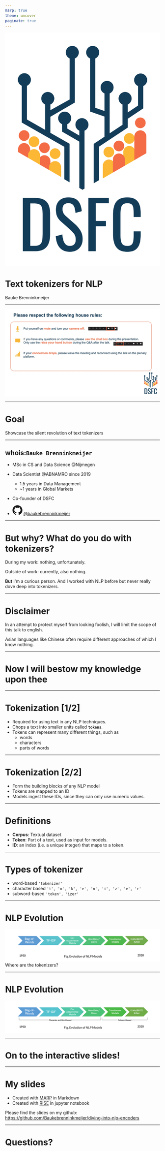 ```yaml
---
marp: true
theme: uncover
paginate: true
---
```


<!-- _class: invert -->

![width:200px](images/DSFC%20Logo.png)

# Text tokenizers for NLP

Bauke Brenninkmeijer

<!-- ![bg](images/title-background.png) -->

<!-- footer: DSFC 2022 -->

---

![bg](image/../images/House%20Rules[53]%20%20-%20%20Read-Only.jpg)

---

# Goal

Showcase the silent revolution of text tokenizers

<!-- footer: DSFC 2022 • **Text Tokenizers for NLP** • Bauke Brenninkmeijer-->

---

## whois:`Bauke Brenninkmeijer`

- MSc in CS and Data Science @Nijmegen
- Data Scientist @ABNAMRO since 2019
  - 1.5 years in Data Management
  - ~1 years in Global Markets
- Co-founder of DSFC

- [![github_logo](images/GitHub-Mark-32px.png)](https://github.com/Baukebrenninkmeijer) [@baukebrenninkmeijer](https://github.com/Baukebrenninkmeijer)

---

# But why? What do you do with tokenizers?

During my work: nothing, unfortunately.

Outside of work: currently, also nothing.

**But** I'm a curious person. And I worked with NLP before but never really dove deep into tokenizers.

---

# Disclaimer

In an attempt to protect myself from looking foolish,
I will limit the scope of this talk to english.

Asian languages like Chinese often require different approaches of which I know nothing.

---

# Now I will bestow my knowledge upon thee

---

# Tokenization [1/2]

- Required for using text in any NLP techniques.
- Chops a text into smaller units called **`tokens`**.
- Tokens can represent many different things, such as
  - words
  - characters
  - parts of words

---

# Tokenization [2/2]

- Form the building blocks of any NLP model
- Tokens are mapped to an ID
- Models ingest these IDs, since they can only use numeric values.

---

# Definitions

- **Corpus**: Textual dataset
- **Token**: Part of a text, used as input for models.
- **ID**: an index (i.e. a unique integer) that maps to a token.

---

# Types of tokenizer

- word-based
`'tokenizer'`
- character based
`'t', 'o', 'k', 'e', 'n', 'i', 'z', 'e', 'r'`
- subword-based
`'token', 'izer'`

---

# NLP Evolution

![w:1150px drop-shadow](images/evolution-nlp-models.png)
Where are the tokenizers?

---

# NLP Evolution

![w:1150px drop-shadow](images/evolution-nlp-models_enriched.png)

---

# On to the interactive slides!

---

# My slides

- Created with [MARP](https://github.com/marp-team/marp) in Markdown
- Created with [RISE](https://rise.readthedocs.io/en/stable/) in jupyter notebook

Please find the slides on my github: https://github.com/Baukebrenninkmeijer/diving-into-nlp-encoders

---
<!-- _class: invert -->

# Questions?
